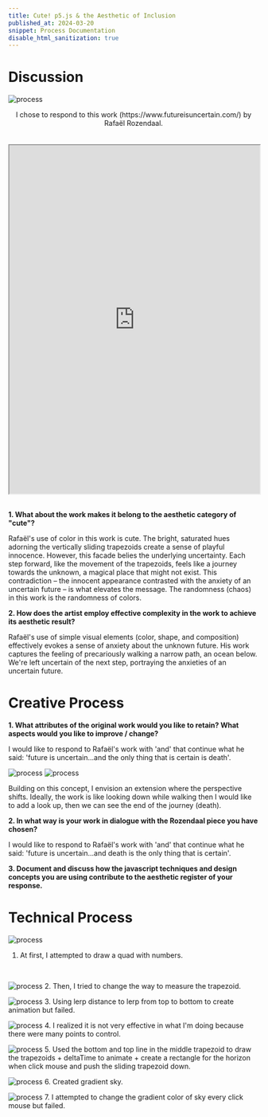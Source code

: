```yaml
---
title: Cute! p5.js & the Aesthetic of Inclusion
published_at: 2024-03-20
snippet: Process Documentation
disable_html_sanitization: true
---
```

# Discussion
![process](/240328_fourth_post/img1.png)

<div align="center">
    I chose to respond to this work (https://www.futureisuncertain.com/) by Rafaël Rozendaal. 
</div>

<br>
<br>
<div align="center">
<iframe src="https://editor.p5js.org/kimnhudiep2003/full/KMWNJ-IHd" width = "100%" height = "700px"></iframe>
</div>
<br>

**1. What about the work makes it belong to the aesthetic category of "cute"?**

Rafaël's use of color in this work is cute. The bright, saturated hues adorning the vertically sliding trapezoids create a sense of playful innocence. However, this facade belies the underlying uncertainty. Each step forward, like the movement of the trapezoids, feels like a journey towards the unknown, a magical place that might not exist. This contradiction – the innocent appearance contrasted with the anxiety of an uncertain future – is what elevates the message. The randomness (chaos) in this work is the randomness of colors.  

**2. How does the artist employ effective complexity in the work to achieve its aesthetic result?**

 Rafaël's use of simple visual elements (color, shape, and composition) effectively evokes a sense of anxiety about the unknown future. His work captures the feeling of precariously walking a narrow path, an ocean below. We're left uncertain of the next step, portraying the anxieties of an uncertain future.

# Creative Process
**1. What attributes of the original work would you like to retain? What aspects would you like to improve / change?**

I would like to respond to Rafaël's work with 'and' that continue what he said: 'future is uncertain...and the only thing that is certain is death'. 
<br>

![process](/240328_fourth_post/img3.png)
![process](/240328_fourth_post/img4.png)

Building on this concept, I envision an extension where the perspective shifts. Ideally, the work is like looking down while walking then I would like to add a look up, then we can see the end of the journey (death). 

**2. In what way is your work in dialogue with the Rozendaal piece you have chosen?**

I would like to respond to Rafaël's work with 'and' that continue what he said: 'future is uncertain...and death is the only thing that is certain'. 

**3. Document and discuss how the javascript techniques and design concepts you are using contribute to the aesthetic register of your response.**
 
# Technical Process

![process](/240328_fourth_post/img2.png)
1. At first, I attempted to draw a quad with numbers.
<br>

![process](/240328_fourth_post/img5.png)
2. Then, I tried to change the way to measure the trapezoid.
<br>

![process](/240328_fourth_post/img6.png)
3. Using lerp distance to lerp from top to bottom to create animation but failed.
<br>

![process](/240328_fourth_post/img7.png)
4. I realized it is not very effective in what I'm doing because there were many points to control.
<br>

![process](/240328_fourth_post/img8.png)
5. Used the bottom and top line in the middle trapezoid to draw the trapezoids + deltaTime to animate + create a rectangle for the horizon when click mouse and push the sliding trapezoid down.
<br>

![process](/240328_fourth_post/img9.png)
6. Created gradient sky.
<br>

![process](/240328_fourth_post/img10.png)
7. I attempted to change the gradient color of sky every click mouse but failed.



